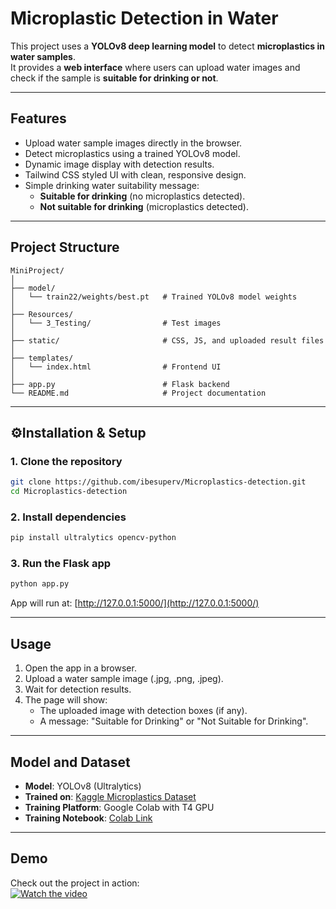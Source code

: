 #  Microplastic Detection in Water

This project uses a **YOLOv8 deep learning model** to detect **microplastics in water samples**.  
It provides a **web interface** where users can upload water images and check if the sample is **suitable for drinking or not**.

---

##  Features
- Upload water sample images directly in the browser.
- Detect microplastics using a trained YOLOv8 model.
- Dynamic image display with detection results.
- Tailwind CSS styled UI with clean, responsive design.
- Simple drinking water suitability message:
  -  **Suitable for drinking** (no microplastics detected).
  -  **Not suitable for drinking** (microplastics detected).

---

## Project Structure
```
MiniProject/
│
├── model/
│   └── train22/weights/best.pt   # Trained YOLOv8 model weights
│
├── Resources/
│   └── 3_Testing/                # Test images
│
├── static/                       # CSS, JS, and uploaded result files
│
├── templates/
│   └── index.html                # Frontend UI
│
├── app.py                        # Flask backend
└── README.md                     # Project documentation
```

---

## ⚙Installation & Setup

### 1. Clone the repository
```bash
git clone https://github.com/ibesuperv/Microplastics-detection.git
cd Microplastics-detection
```
### 2. Install dependencies
```bash
pip install ultralytics opencv-python
```

### 3. Run the Flask app
```bash
python app.py
```

App will run at: [http://127.0.0.1:5000/](http://127.0.0.1:5000/)

---
## Usage
1. Open the app in a browser.
2. Upload a water sample image (.jpg, .png, .jpeg).
3. Wait for detection results.
4. The page will show:
   - The uploaded image with detection boxes (if any).
   - A message: "Suitable for Drinking" or "Not Suitable for Drinking".

---
## Model and Dataset
- **Model**: YOLOv8 (Ultralytics)  
- **Trained on**: [Kaggle Microplastics Dataset](https://www.kaggle.com/datasets/imtkaggleteam/microplastic-dataset-for-computer-vision)  
- **Training Platform**: Google Colab with T4 GPU  
- **Training Notebook**: [Colab Link](https://colab.research.google.com/drive/14T0IYoGNf2OMkdKJrqLzFoNt4M1gppRF?usp=sharing)  

---
## Demo  
 Check out the project in action:  
[![Watch the video](https://img.shields.io/badge/Watch-Demo-blue?logo=vimeo)](https://vimeo.com/1117379901?share=copy)
